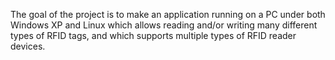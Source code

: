 The goal of the project is to make an application running on a PC under both Windows XP and Linux which allows reading and/or writing many different types of RFID tags, and which supports multiple types of RFID reader devices.